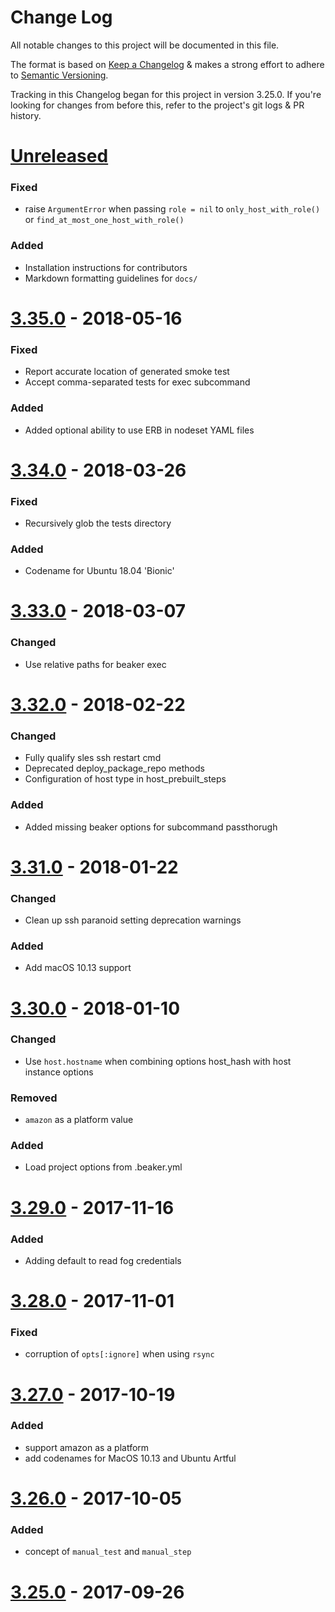 # Change Log

All notable changes to this project will be documented in this file.

The format is based on
[Keep a Changelog](http://keepachangelog.com)
& makes a strong effort to adhere to
[Semantic Versioning](http://semver.org).

Tracking in this Changelog began for this project in version 3.25.0.
If you're looking for changes from before this, refer to the project's
git logs & PR history.

# [Unreleased](https://github.com/puppetlabs/beaker/compare/3.35.0...master)

### Fixed

- raise `ArgumentError` when passing `role = nil` to `only_host_with_role()` or `find_at_most_one_host_with_role()`

### Added

- Installation instructions for contributors
- Markdown formatting guidelines for `docs/`

# [3.35.0](https://github.com/puppetlabs/beaker/compare/3.34.0...3.35.0) - 2018-05-16

### Fixed

- Report accurate location of generated smoke test
- Accept comma-separated tests for exec subcommand

### Added

- Added optional ability to use ERB in nodeset YAML files

# [3.34.0](https://github.com/puppetlabs/beaker/compare/3.33.0...3.34.0) - 2018-03-26

### Fixed

- Recursively glob the tests directory

### Added

- Codename for Ubuntu 18.04 'Bionic'

# [3.33.0](https://github.com/puppetlabs/beaker/compare/3.32.0...3.33.0) - 2018-03-07

### Changed

- Use relative paths for beaker exec

# [3.32.0](https://github.com/puppetlabs/beaker/compare/3.31.0...3.32.0) - 2018-02-22

### Changed

- Fully qualify sles ssh restart cmd
- Deprecated deploy_package_repo methods
- Configuration of host type in host_prebuilt_steps

### Added

- Added missing beaker options for subcommand passthorugh

# [3.31.0](https://github.com/puppetlabs/beaker/compare/3.30.0...3.31.0) - 2018-01-22

### Changed

- Clean up ssh paranoid setting deprecation warnings

### Added

- Add macOS 10.13 support

# [3.30.0](https://github.com/puppetlabs/beaker/compare/3.29.0...3.30.0) - 2018-01-10

### Changed

- Use `host.hostname` when combining options host_hash with host instance options

### Removed

- `amazon` as a platform value

### Added

- Load project options from .beaker.yml

# [3.29.0](https://github.com/puppetlabs/beaker/compare/3.28.0...3.29.0) - 2017-11-16

### Added

- Adding default to read fog credentials

# [3.28.0](https://github.com/puppetlabs/beaker/compare/3.27.0...3.28.0) - 2017-11-01

### Fixed

- corruption of `opts[:ignore]` when using `rsync`

# [3.27.0](https://github.com/puppetlabs/beaker/compare/3.26.0...3.27.0) - 2017-10-19

### Added

- support amazon as a platform
- add codenames for MacOS 10.13 and Ubuntu Artful

# [3.26.0](https://github.com/puppetlabs/beaker/compare/3.25.0...3.26.0) - 2017-10-05

### Added

- concept of `manual_test` and `manual_step`

# [3.25.0](https://github.com/puppetlabs/beaker/compare/3.24.0...3.25.0) - 2017-09-26

